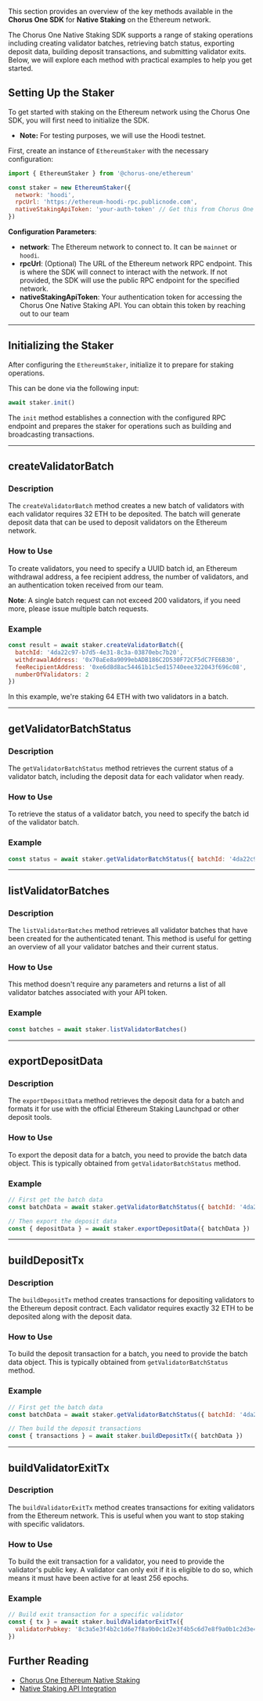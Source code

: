 This section provides an overview of the key methods available in the **Chorus One SDK** for **Native Staking** on the Ethereum network.

The Chorus One Native Staking SDK supports a range of staking operations including creating validator batches, retrieving batch status, exporting deposit data, building deposit transactions, and submitting validator exits. Below, we will explore each method with practical examples to help you get started.

## Setting Up the Staker

To get started with staking on the Ethereum network using the Chorus One SDK, you will first need to initialize the SDK.

- **Note:** For testing purposes, we will use the Hoodi testnet.

First, create an instance of `EthereumStaker` with the necessary configuration:

```javascript
import { EthereumStaker } from '@chorus-one/ethereum'

const staker = new EthereumStaker({
  network: 'hoodi',
  rpcUrl: 'https://ethereum-hoodi-rpc.publicnode.com',
  nativeStakingApiToken: 'your-auth-token' // Get this from Chorus One
})
```

**Configuration Parameters**:

- **network**: The Ethereum network to connect to. It can be `mainnet` or `hoodi`.
- **rpcUrl**: (Optional) The URL of the Ethereum network RPC endpoint. This is where the SDK will connect to interact with the network. If not provided, the SDK will use the public RPC endpoint for the specified network.
- **nativeStakingApiToken**: Your authentication token for accessing the Chorus One Native Staking API. You can obtain this token by reaching out to our team

---

## Initializing the Staker

After configuring the `EthereumStaker`, initialize it to prepare for staking operations.

This can be done via the following input:

```javascript
await staker.init()
```

The `init` method establishes a connection with the configured RPC endpoint and prepares the staker for operations such as building and broadcasting transactions.

---

## createValidatorBatch

### Description

The `createValidatorBatch` method creates a new batch of validators with each validator requires 32 ETH to be deposited. The batch will generate deposit data that can be used to deposit validators on the Ethereum network.

### How to Use

To create validators, you need to specify a UUID batch id, an Ethereum withdrawal address, a fee recipient address, the number of validators, and an authentication token received from our team.

**Note**: A single batch request can not exceed 200 validators, if you need more, please issue multiple batch requests.

### Example

```javascript
const result = await staker.createValidatorBatch({
  batchId: '4da22c97-b7d5-4e31-8c3a-03870ebc7b20',
  withdrawalAddress: '0x70aEe8a9099ebADB186C2D530F72CF5dC7FE6B30',
  feeRecipientAddress: '0xe6d8d8ac54461b1c5ed15740eee322043f696c08',
  numberOfValidators: 2
})
```

In this example, we're staking 64 ETH with two validators in a batch.

---

## getValidatorBatchStatus

### Description

The `getValidatorBatchStatus` method retrieves the current status of a validator batch, including the deposit data for each validator when ready.

### How to Use

To retrieve the status of a validator batch, you need to specify the batch id of the validator batch.

### Example

```javascript
const status = await staker.getValidatorBatchStatus({ batchId: '4da22c97-b7d5-4e31-8c3a-03870ebc7b20' })
```

---

## listValidatorBatches

### Description

The `listValidatorBatches` method retrieves all validator batches that have been created for the authenticated tenant. This method is useful for getting an overview of all your validator batches and their current status.

### How to Use

This method doesn't require any parameters and returns a list of all validator batches associated with your API token.

### Example

```javascript
const batches = await staker.listValidatorBatches()
```

---

## exportDepositData

### Description

The `exportDepositData` method retrieves the deposit data for a batch and formats it for use with the official Ethereum Staking Launchpad or other deposit tools.

### How to Use

To export the deposit data for a batch, you need to provide the batch data object. This is typically obtained from `getValidatorBatchStatus` method.

### Example

```javascript
// First get the batch data
const batchData = await staker.getValidatorBatchStatus({ batchId: '4da22c97-b7d5-4e31-8c3a-03870ebc7b20' })

// Then export the deposit data
const { depositData } = await staker.exportDepositData({ batchData })
```

---

## buildDepositTx

### Description

The `buildDepositTx` method creates transactions for depositing validators to the Ethereum deposit contract. Each validator requires exactly 32 ETH to be deposited along with the deposit data.

### How to Use

To build the deposit transaction for a batch, you need to provide the batch data object. This is typically obtained from `getValidatorBatchStatus` method.

### Example

```javascript
// First get the batch data
const batchData = await staker.getValidatorBatchStatus({ batchId: '4da22c97-b7d5-4e31-8c3a-03870ebc7b20' })

// Then build the deposit transactions
const { transactions } = await staker.buildDepositTx({ batchData })
```

---

## buildValidatorExitTx

### Description

The `buildValidatorExitTx` method creates transactions for exiting validators from the Ethereum network. This is useful when you want to stop staking with specific validators.

### How to Use

To build the exit transaction for a validator, you need to provide the validator's public key. A validator can only exit if it is eligible to do so, which means it must have been active for at least 256 epochs.

### Example

```javascript
// Build exit transaction for a specific validator
const { tx } = await staker.buildValidatorExitTx({
  validatorPubkey: '8c3a5e3f4b2c1d6e7f8a9b0c1d2e3f4b5c6d7e8f9a0b1c2d3e4f5a6b7c8d9e0f'
})
```

## Further Reading

- [Chorus One Ethereum Native Staking](https://kb.chorus.one/our-products/chorus-one-ethereum-native-staking)
- [Native Staking API Integration](https://kb.chorus.one/our-products/chorus-one-ethereum-native-staking/api-integration-guide)
